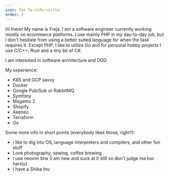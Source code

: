 ```yaml
---
icon: fas fa-info-circle
order: 2
---
```

Hi there! My name is Freja. I am a software engineer currently working mostly on ecommerce platforms.
I use mainly PHP in my day-to-day job, but I don't hesitate from using a better suited language for when the task 
requires it. Except PHP, I like to utilize Go and for personal hobby projects I use C/C++, Rust and a tiny bit of C#.

I am interested in software architecture and DDD

My experience:
- K8S and GCP savvy
- Docker
- Google Pub/Sub or RabbitMQ
- Symfony
- Magento 2
- Shopify
- Akeneo
- Terraform
- Go

Some more info in short points (everybody likes those, right?):
- I like to dig into OS, language interpreters and compilers, and other fun stuff
- Love photography, sewing, coffee brewing
- I use neovim btw (I am new and suck at it still so don't judge me too harsly)
- I have a Shiba Inu
